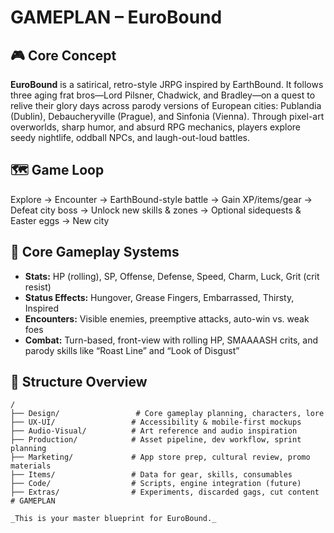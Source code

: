 # GAMEPLAN – EuroBound

## 🎮 Core Concept
**EuroBound** is a satirical, retro-style JRPG inspired by EarthBound. It follows three aging frat bros—Lord Pilsner, Chadwick, and Bradley—on a quest to relive their glory days across parody versions of European cities: Publandia (Dublin), Debaucheryville (Prague), and Sinfonia (Vienna). Through pixel-art overworlds, sharp humor, and absurd RPG mechanics, players explore seedy nightlife, oddball NPCs, and laugh-out-loud battles.

## 🗺️ Game Loop
Explore → Encounter → EarthBound-style battle → Gain XP/items/gear → Defeat city boss → Unlock new skills & zones → Optional sidequests & Easter eggs → New city

## 🧩 Core Gameplay Systems
- **Stats:** HP (rolling), SP, Offense, Defense, Speed, Charm, Luck, Grit (crit resist)
- **Status Effects:** Hungover, Grease Fingers, Embarrassed, Thirsty, Inspired
- **Encounters:** Visible enemies, preemptive attacks, auto-win vs. weak foes
- **Combat:** Turn-based, front-view with rolling HP, SMAAAASH crits, and parody skills like “Roast Line” and “Look of Disgust”

## 🧠 Structure Overview
```plaintext
/
├── Design/                 # Core gameplay planning, characters, lore
├── UX-UI/                 # Accessibility & mobile-first mockups
├── Audio-Visual/          # Art reference and audio inspiration
├── Production/            # Asset pipeline, dev workflow, sprint planning
├── Marketing/             # App store prep, cultural review, promo materials
├── Items/                 # Data for gear, skills, consumables
├── Code/                  # Scripts, engine integration (future)
├── Extras/                # Experiments, discarded gags, cut content
# GAMEPLAN

_This is your master blueprint for EuroBound._
